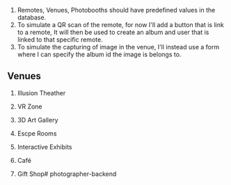 1. Remotes, Venues, Photobooths should have predefined values in the database.
2. To simulate a QR scan of the remote, for now I'll add a button that is link to a remote, It will then be used to create an album and user that is linked to that specific remote.
3. To simulate the capturing of image in the venue, I'll instead use a form where I can specify the album id the image is belongs to.


## Venues
1. Illusion Theather

2. VR Zone 

3. 3D Art Gallery

4. Escpe Rooms

5. Interactive Exhibits

6. Café

7. Gift Shop#   p h o t o g r a p h e r - b a c k e n d  
 
